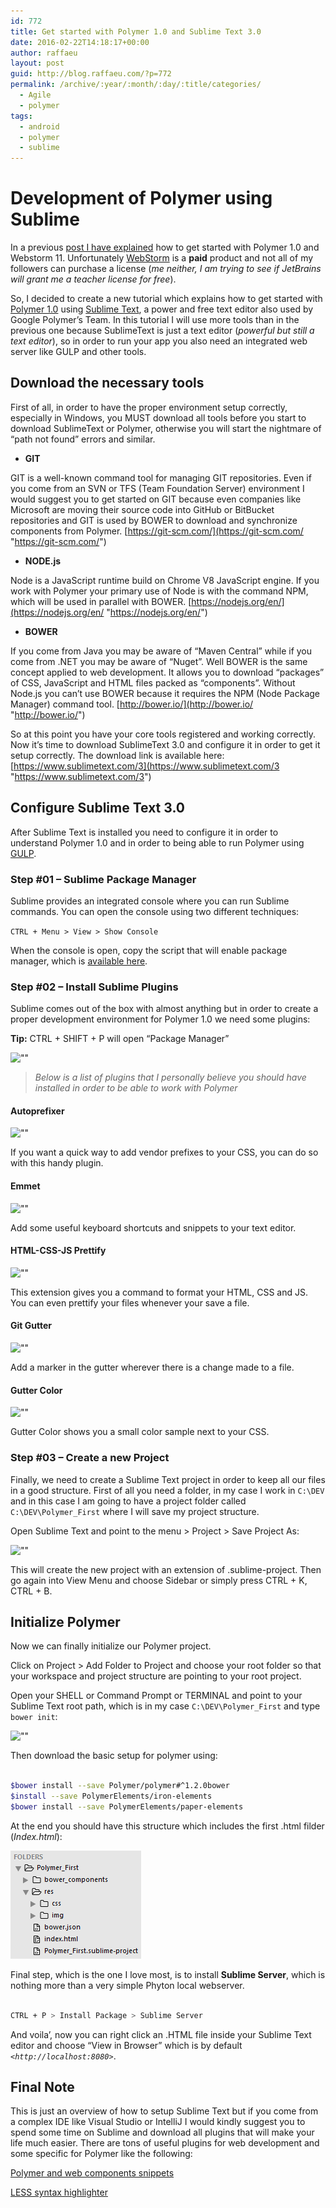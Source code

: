 ```yaml
---
id: 772
title: Get started with Polymer 1.0 and Sublime Text 3.0
date: 2016-02-22T14:18:17+00:00
author: raffaeu
layout: post
guid: http://blog.raffaeu.com/?p=772
permalink: /archive/:year/:month/:day/:title/categories/
  - Agile
  - polymer
tags:
  - android
  - polymer
  - sublime
---
```


# Development of Polymer using Sublime

In a previous [post I have explained](/archive/2016/02/17/get-started-with-polymer-1-0-and-webstorm-11) how to get started with Polymer 1.0 and Webstorm 11. Unfortunately [WebStorm](https://www.jetbrains.com/webstorm/) is a **paid** product and not all of my followers can purchase a license (_me neither, I am trying to see if JetBrains will grant me a teacher license for free_).

So, I decided to create a new tutorial which explains how to get started with [Polymer 1.0](https://www.polymer-project.org/1.0/) using [Sublime Text](https://www.sublimetext.com/3), a power and free text editor also used by Google Polymer’s Team. In this tutorial I will use more tools than in the previous one because SublimeText is just a text editor (_powerful but still a text editor_), so in order to run your app you also need an integrated web server like GULP and other tools.

## Download the necessary tools

First of all, in order to have the proper environment setup correctly, especially in Windows, you MUST download all tools before you start to download SublimeText or Polymer, otherwise you will start the nightmare of “path not found” errors and similar.

- **GIT**

GIT is a well-known command tool for managing GIT repositories. Even if you come from an SVN or TFS (Team Foundation Server) environment I would suggest you to get started on GIT because even companies like Microsoft are moving their source code into GitHub or BitBucket repositories and GIT is used by BOWER to download and synchronize components from Polymer.
[https://git-scm.com/](https://git-scm.com/ "https://git-scm.com/")

- **NODE.js**

Node is a JavaScript runtime build on Chrome V8 JavaScript engine. If you work with Polymer your primary use of Node is with the command NPM, which will be used in parallel with BOWER.
[https://nodejs.org/en/](https://nodejs.org/en/ "https://nodejs.org/en/")

- **BOWER**

If you come from Java you may be aware of “Maven Central” while if you come from .NET you may be aware of “Nuget”. Well BOWER is the same concept applied to web development. It allows you to download “packages” of CSS, JavaScript and HTML files packed as “components”. Without Node.js you can’t use BOWER because it requires the NPM (Node Package Manager) command tool.
[http://bower.io/](http://bower.io/ "http://bower.io/") 

So at this point you have your core tools registered and working correctly. Now it’s time to download SublimeText 3.0 and configure it in order to get it setup correctly. The download link is available here: [https://www.sublimetext.com/3](https://www.sublimetext.com/3 "https://www.sublimetext.com/3")

## Configure Sublime Text 3.0

After Sublime Text is installed you need to configure it in order to understand Polymer 1.0 and in order to being able to run Polymer using [GULP](http://gulpjs.com/).

### Step #01 – Sublime Package Manager

Sublime provides an integrated console where you can run Sublime commands. You can open the console using two different techniques:

```CTRL + Menu > View > Show Console```

When the console is open, copy the script that will enable package manager, which is [available here](https://packagecontrol.io/installation).

### Step #02 – Install Sublime Plugins

Sublime comes out of the box with almost anything but in order to create a proper development environment for Polymer 1.0 we need some plugins:

**Tip:** CTRL + SHIFT + P will open “Package Manager”

![""](/wp-content/uploads/2016/02/SNAGHTML12c1e91.png)

> _Below is a list of plugins that I personally believe you should have installed in order to be able to work with Polymer_

#### Autoprefixer

![""](/wp-content/uploads/2016/02/image-11.png)

If you want a quick way to add vendor prefixes to your CSS, you can do so with this handy plugin.

#### Emmet

![""](/wp-content/uploads/2016/02/image-12.png)

Add some useful keyboard shortcuts and snippets to your text editor.

#### HTML-CSS-JS Prettify

![""](/wp-content/uploads/2016/02/image-13.png)

This extension gives you a command to format your HTML, CSS and JS. You can even prettify your files whenever your save a file.

#### Git Gutter

![""](/wp-content/uploads/2016/02/image-14.png)

Add a marker in the gutter wherever there is a change made to a file.

#### Gutter Color

![""](/wp-content/uploads/2016/02/image-15.png)

Gutter Color shows you a small color sample next to your CSS.

### Step #03 – Create a new Project

Finally, we need to create a Sublime Text project in order to keep all our files in a good structure. First of all you need a folder, in my case I work in ```C:\DEV``` and in this case I am going to have a project folder called ```C:\DEV\Polymer_First``` where I will save my project structure.

Open Sublime Text and point to the menu > Project > Save Project As:

![""](/wp-content/uploads/2016/02/image_thumb-16.png)

This will create the new project with an extension of .sublime-project. Then go again into View Menu and choose Sidebar or simply press CTRL + K, CTRL + B.

## Initialize Polymer

Now we can finally initialize our Polymer project. 

Click on Project > Add Folder to Project and choose your root folder so that your workspace and project structure are pointing to your root project.

Open your SHELL or Command Prompt or TERMINAL and point to your Sublime Text root path, which is in my case ```C:\DEV\Polymer_First``` and type ```bower init```:

![""](/wp-content/uploads/2016/02/image-17.png)

Then download the basic setup for polymer using:

```bash

$bower install --save Polymer/polymer#^1.2.0bower 
$install --save PolymerElements/iron-elements
$bower install --save PolymerElements/paper-elements

```
At the end you should have this structure which includes the first .html filder (_Index.html_):

![""](/wp-content/uploads/2016/02/image-18.png)

Final step, which is the one I love most, is to install **Sublime Server**, which is nothing more than a very simple Phyton local webserver.

```bash

CTRL + P > Install Package > Sublime Server

```

And voila’, now you can right click an .HTML file inside your Sublime Text editor and choose “View in Browser” which is by default _```<http://localhost:8080>```_.

## Final Note

This is just an overview of how to setup Sublime Text but if you come from a complex IDE like Visual Studio or IntelliJ I would kindly suggest you to spend some time on Sublime and download all plugins that will make your life much easier. There are tons of useful plugins for web development and some specific for Polymer like the following:

[Polymer and web components snippets](https://packagecontrol.io/packages/Polymer%20%26%20Web%20Component%20Snippets)

[LESS syntax highlighter](https://packagecontrol.io/packages/LESS)
